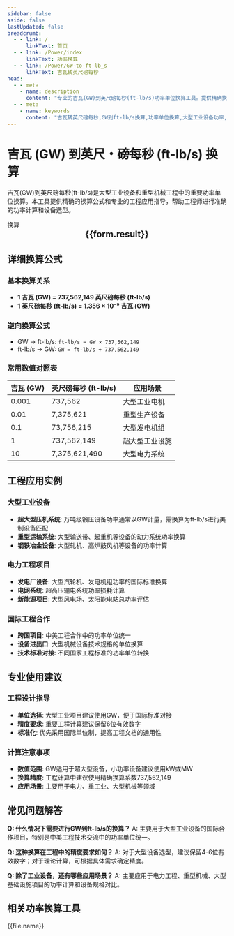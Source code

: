 ```yaml
---
sidebar: false
aside: false
lastUpdated: false
breadcrumb:
  - - link: /
      linkText: 首页
  - - link: /Power/index
      linkText: 功率换算
  - - link: /Power/GW-to-ft-lb_s
      linkText: 吉瓦转英尺磅每秒
head:
  - - meta
    - name: description
      content: "专业的吉瓦(GW)到英尺磅每秒(ft-lb/s)功率单位换算工具。提供精确换算公式、工程应用实例和详细技术说明，适用于大型工业设备、重型机械和国际工程项目的功率计算。"
  - - meta
    - name: keywords
      content: "吉瓦转英尺磅每秒,GW到ft-lb/s换算,功率单位换算,大型工业设备功率,重型机械动力系统,国际工程项目,电力工程计算,机械工程换算,工业设备选型,功率换算工具,ギガワット,フィートポンド毎秒,パワー変換"
---
```

# 吉瓦 (GW) 到英尺・磅每秒 (ft-lb/s) 换算

吉瓦(GW)到英尺磅每秒(ft-lb/s)是大型工业设备和重型机械工程中的重要功率单位换算。本工具提供精确的换算公式和专业的工程应用指导，帮助工程师进行准确的功率计算和设备选型。

<script setup>
const seoKey = [
  '吉瓦转英尺磅每秒', 'GW到ft-lb/s换算', '功率单位换算', '大型工业设备功率',
  '重型机械动力系统', '国际工程项目', '电力工程计算', '机械工程换算',
  '工业设备选型', '功率换算工具', 'ギガワット', 'フィートポンド毎秒', 'パワー変換'
]
</script>

<script setup>
import { onMounted,reactive,inject ,ref  } from 'vue'
import { NButton,NForm ,NFormItem,NInput,NInputNumber,NSelect,NCard,useMessage ,NGrid ,NGi } from 'naive-ui'
import { defineClientComponent } from 'vitepress'
import { Power } from '../../files';
const convert = inject('convert')
const options =  [
  { "label": "吉瓦 (GW)","value": "GW" },
  { "label": "英尺・磅每秒 (ft-lb/s)","value": "ft-lb/s" }
];
const formRef = ref(null);
const rules = {
  number:{
    required: true,
    type: 'number',
    trigger: "blur",
    message: '请输入数字'
  },
  to:{
    required: true,
    trigger: "select",
    message: '请选择转换单位'
  },
  from:{
    required: true,
    trigger: "select",
    message: '请选择原始单位'
  }
}
const form = reactive({
  number:null,
  to:'',
  from:'',
  result:'',
  title:'吉瓦转英尺磅每秒',
})
const convertHandler = (e) => {
   e.preventDefault();
  formRef.value?.validate((errors)=>{
    if (!errors) {
      form.result = `${form.number}${form.from} = ${convert(form.number).from(form.from).to(form.to)}${form.to}`
    }
  })
}
</script>

<n-card title="吉瓦(GW) ⇄ 英尺磅每秒(ft-lb/s) 功率换算器" embedded :bordered="false" hoverable>
  <n-form size="large" :model="form" ref='formRef' :rules="rules">
    <n-form-item label="数值"  path="number">
      <n-input-number size="large" style="width:100%" :min="0" v-model:value="form.number"   placeholder="请输入要换算的数值" />
    </n-form-item>
    <n-form-item label="从" path="from">
      <n-select  size="large" :options="options" v-model:value="form.from" placeholder="请选择原始单位" />
    </n-form-item>
    <n-form-item label="到" path="to">
      <n-select  size="large" :options="options" v-model:value="form.to" placeholder="请选择换算单位" />
    </n-form-item>
    <n-form-item>
      <n-button type="info" style="width:100%" @click="convertHandler">换算</n-button>
    </n-form-item>
  </n-form>
  <n-card  embedded :bordered="false" hoverable>
    <div  style="text-align:center;font-size:20px;">
      <strong>{{form.result}}</strong>
    </div>
  </n-card>
  <template #footer>
    <div style="display: flex; flex-wrap: wrap; gap: 8px; margin-top: 16px;">
      <span v-for="keyword in seoKey" :key="keyword" 
            style="background: #f0f0f0; padding: 4px 8px; border-radius: 4px; font-size: 12px; color: #666;">
        {{ keyword }}
      </span>
    </div>
  </template>
</n-card>

## 详细换算公式

### 基本换算关系
- **1 吉瓦 (GW) = 737,562,149 英尺磅每秒 (ft-lb/s)**
- **1 英尺磅每秒 (ft-lb/s) = 1.356 × 10⁻⁹ 吉瓦 (GW)**

### 逆向换算公式
- GW → ft-lb/s: `ft-lb/s = GW × 737,562,149`
- ft-lb/s → GW: `GW = ft-lb/s ÷ 737,562,149`

### 常用数值对照表
| 吉瓦 (GW) | 英尺磅每秒 (ft-lb/s) | 应用场景 |
|-----------|---------------------|----------|
| 0.001 | 737,562 | 大型工业电机 |
| 0.01 | 7,375,621 | 重型生产设备 |
| 0.1 | 73,756,215 | 大型发电机组 |
| 1 | 737,562,149 | 超大型工业设施 |
| 10 | 7,375,621,490 | 大型电力系统 |

## 工程应用实例

### 大型工业设备
- **超大型压机系统**: 万吨级锻压设备功率通常以GW计量，需换算为ft-lb/s进行美制设备匹配
- **重型运输系统**: 大型输送带、起重机等设备的动力系统功率换算
- **钢铁冶金设备**: 大型轧机、高炉鼓风机等设备的功率计算

### 电力工程项目
- **发电厂设备**: 大型汽轮机、发电机组功率的国际标准换算
- **电网系统**: 超高压输电系统功率损耗计算
- **新能源项目**: 大型风电场、太阳能电站总功率评估

### 国际工程合作
- **跨国项目**: 中美工程合作中的功率单位统一
- **设备进出口**: 大型机械设备技术规格的单位换算
- **技术标准对接**: 不同国家工程标准的功率单位转换

## 专业使用建议

### 工程设计指导
- **单位选择**: 大型工业项目建议使用GW，便于国际标准对接
- **精度要求**: 重要工程计算建议保留6位有效数字
- **标准化**: 优先采用国际单位制，提高工程文档的通用性

### 计算注意事项
- **数值范围**: GW适用于超大型设备，小功率设备建议使用kW或MW
- **换算精度**: 工程计算中建议使用精确换算系数737,562,149
- **应用场景**: 主要用于电力、重工业、大型机械等领域

## 常见问题解答

**Q: 什么情况下需要进行GW到ft-lb/s的换算？**
A: 主要用于大型工业设备的国际合作项目，特别是中美工程技术交流中的功率单位统一。

**Q: 这种换算在工程中的精度要求如何？**
A: 对于大型设备选型，建议保留4-6位有效数字；对于理论计算，可根据具体需求确定精度。

**Q: 除了工业设备，还有哪些应用场景？**
A: 主要应用于电力工程、重型机械、大型基础设施项目的功率计算和设备规格对比。

## 相关功率换算工具
<n-grid x-gap="12" :cols="2">
  <n-gi v-for="(file,index) in Power" :key="index">
    <n-button
      text
      tag="a"
      :href="file.path"
      type="info"
    >
      {{file.name}}
    </n-button>
  </n-gi>
</n-grid>